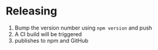 Releasing
=========

1. Bump the version number using ```npm version``` and push
2. A  CI build will be triggered
3.  publishes to npm and GitHub
